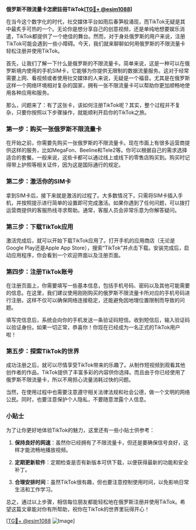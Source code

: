 **俄罗斯不限流量卡怎麽註冊TikTok[[TG💪+ @esim1088](https://t.me/s/esim1088)]**

在当今这个数字化的时代，社交媒体平台如雨后春笋般涌现，而TikTok无疑是其中最炙手可热的一个。无论你是想分享自己的创意视频，还是单纯地想要娱乐消遣，TikTok都提供了一个绝佳的舞台。然而，对于身处俄罗斯的用户来说，注册TikTok可能会遇到一些小障碍。今天，我们就来聊聊如何用俄罗斯的不限流量卡轻松注册并使用TikTok。

首先，让我们了解一下什么是俄罗斯的不限流量卡。简单来说，这是一种可以在俄罗斯境内使用的手机SIM卡，它能够为你提供无限制的数据流量服务。这对于经常需要上网、看视频或者使用社交媒体的人来说，无疑是一个福音。尤其是在俄罗斯这样一个网络环境相对复杂的国家，拥有一张不限流量卡可以帮助你更加顺畅地使用各种应用和服务。

那么，问题来了：有了这张卡，该如何注册TikTok呢？其实，整个过程并不复杂，只要你按照以下步骤操作，就能顺利开启你的TikTok之旅。

### 第一步：购买一张俄罗斯不限流量卡

在开始之前，你需要先购买一张俄罗斯的不限流量卡。现在市面上有很多运营商提供这样的服务，比如MegaFon、Beeline和Tele2等。你可以根据自己的需求选择适合的套餐。一般来说，这些卡都可以通过线上或线下的零售店购买到。购买时记得带上护照等相关证件，因为这是国际通行的规定。

### 第二步：激活你的SIM卡

拿到SIM卡后，接下来就是激活的过程了。大多数情况下，只需将SIM卡插入手机，并按照提示进行简单的设置即可完成激活。如果你遇到了任何问题，可以拨打运营商提供的客服热线寻求帮助。通常，客服人员会非常乐意为你解答疑问。

### 第三步：下载TikTok应用

激活完成后，就可以开始下载TikTok应用了。打开手机的应用商店（无论是Google Play还是Apple App Store），搜索“TikTok”并点击下载。安装完成后，启动应用程序，你会看到一个欢迎界面以及注册页面。

### 第四步：注册TikTok账号

在注册页面上，你需要填写一些基本信息，包括手机号码、密码以及其他可能需要的信息。在这里，我们建议使用刚刚购买的俄罗斯不限流量卡所对应的手机号码进行注册。这样不仅可以确保网络连接稳定，还能避免因地理位置限制而导致的问题。

填写完信息后，系统会向你的手机发送一条验证码短信。收到短信后，输入验证码以验证身份。如果一切正常，恭喜你！你现在已经成为一名正式的TikTok用户啦！

### 第五步：探索TikTok的世界

成功注册之后，就可以尽情享受TikTok带来的乐趣了。从制作短视频到观看其他创作者的作品，TikTok提供了丰富多彩的内容供你选择。而且由于你已经使用了俄罗斯不限流量卡，所以不用担心流量消耗过快的问题。

当然，在使用过程中也需要注意遵守相关法律法规和社会公德，做一个文明的网络公民。同时，也要注意保护个人隐私，不要随意泄露个人信息。

### 小贴士

为了让你更好地体验TikTok的魅力，这里还有一些小贴士供参考：

1. **保持良好的网速**：虽然你已经拥有了不限流量卡，但还是要确保信号良好，这样才能流畅地播放视频。
   
2. **定期更新软件**：定期检查是否有新版本可供下载，以便获得最新的功能和安全补丁。
   
3. **合理安排时间**：虽然TikTok很有趣，但也要注意控制使用时间，以免影响日常生活和工作学习。

总之，通过以上步骤，相信每位朋友都能轻松地在俄罗斯注册并使用TikTok。希望这篇文章能对你有所帮助，祝你在TikTok的世界里玩得开心！

[[TG💪+ @esim1088](https://t.me/s/esim1088) ![Image](https://i.postimg.cc/4NQfJmqS/Snipaste-2025-05-13-00-14-12.png)]
